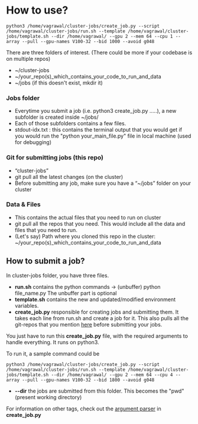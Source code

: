 # How to use?

	python3 /home/vagrawal/cluster-jobs/create_job.py --script /home/vagrawal/cluster-jobs/run.sh --template /home/vagrawal/cluster-jobs/template.sh --dir /home/vagrawal/ --gpu 2 --mem 64 --cpu 1 --array --pull --gpu-names V100-32 --bid 1000 --avoid g048


There are three folders of interest. (There could be more if your codebase is on multiple repos)

* ~/cluster-jobs
* ~/your_repo(s)_which_contains_your_code_to_run_and_data
* ~/jobs (if this doesn't exist, mkdir it)


### Jobs folder

* Everytime you submit a job (i.e. python3 create_job.py …..), a new subfolder is created inside ~/jobs/
* Each of those subfolders contains a few files.
* stdout-idx.txt : this contains the terminal output that you would get if you would run the "python your_main_file.py" file in local machine (used for debugging) 


### Git for submitting jobs (this repo)

* “cluster-jobs”
* git pull all the latest changes (on the cluster)
* Before submitting any job, make sure you have a “~/jobs” folder on your cluster


### Data & Files

* This contains the actual files that you need to run on cluster
* git pull all the repos that you need. This would include all the data and files that you need to run.
* (Let's say) Path where you cloned this repo in the cluster: ~/your_repo(s)_which_contains_your_code_to_run_and_data


## How to submit a job?

In cluster-jobs folder, you have three files.

* **run.sh**
contains the python commands → (unbuffer) python file_name.py 
The unbuffer part is optional
* **template.sh**
contains the new and updated/modified environment variables.
* **create_job.py**
responsible for creating jobs and submitting them. It takes each line from run.sh and create a job for it. This also pulls all the git-repos that you mention [here](https://gitlab.tuebingen.mpg.de/vagrawal/cluster-jobs/-/blob/master/create_job.py#L49) before submitting your jobs.

You just have to run this **create_job.py** file, with the required arguments to handle everything. 
It runs on python3.

To run it, a sample command could be
	
	python3 /home/vagrawal/cluster-jobs/create_job.py --script /home/vagrawal/cluster-jobs/run.sh --template /home/vagrawal/cluster-jobs/template.sh --dir /home/vagrawal/ --gpu 2 --mem 64 --cpu 4 --array --pull --gpu-names V100-32 --bid 1800 --avoid g048

* **--dir** the jobs are submitted from this folder. This becomes the "pwd" (present working directory)

For information on other tags, check out the [argument parser](https://gitlab.tuebingen.mpg.de/vagrawal/cluster-jobs/-/blob/master/create_job.py#L74) in **create_job.py**
	




